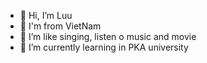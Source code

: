 - 👋 Hi, I’m Luu
- 💞️ I'm from VietNam 
- 👀 I’m like singing, listen o music and movie
- 🌱 I’m currently learning in PKA university

<!---
VHLuu21/VHLuu21 is a ✨ special ✨ repository because its `README.md` (this file) appears on your GitHub profile.
You can click the Preview link to take a look at your changes.
--->
